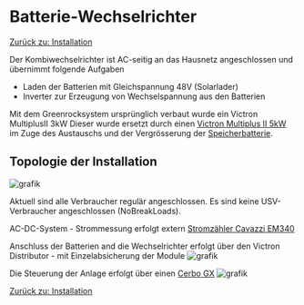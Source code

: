 # Batterie-Wechselrichter

[Zurück zu: Installation](installation.md)

Der Kombiwechselrichter ist AC-seitig an das Hausnetz angeschlossen und übernimmt folgende Aufgaben

- Laden der Batterien mit Gleichspannung 48V (Solarlader)
- Inverter zur Erzeugung von Wechselspannung aus den Batterien

Mit dem Greenrocksystem ursprünglich verbaut wurde ein Victron MultiplusII 3kW
Dieser wurde ersetzt durch einen [Victron Multiplus II 5kW](https://www.victronenergy.de/inverters-chargers/multiplus-ii) im Zuge des Austauschs und der Vergrösserung der [Speicherbatterie](Pylontech.md).

## Topologie der Installation

![grafik](https://github.com/user-attachments/assets/2d932e9a-123b-46e1-9953-30a096f3e4ad)

Aktuell sind alle Verbraucher regulär angeschlossen. Es sind keine USV-Verbraucher angeschlossen (NoBreakLoads).

AC-DC-System - Strommessung erfolgt extern [Stromzähler Cavazzi EM340](https://www.victronenergy.com/upload/documents/Datasheet-Energy-Meters-Selection-Guide-EN.pdf)

Anschluss der Batterien and die Wechselrichter erfolgt über den Victron Distributor - mit Einzelabsicherung der Module
![grafik](https://github.com/user-attachments/assets/9de7455d-18c9-4211-8cde-0655d82d8015)

Die Steuerung der Anlage erfolgt über einen [Cerbo GX](https://www.victronenergy.com/panel-systems-remote-monitoring/cerbo-gx#manuals)
![grafik](https://github.com/user-attachments/assets/7e51eabf-f02d-471c-84c6-aac179b2dc61)

[Zurück zu: Installation](installation.md)
